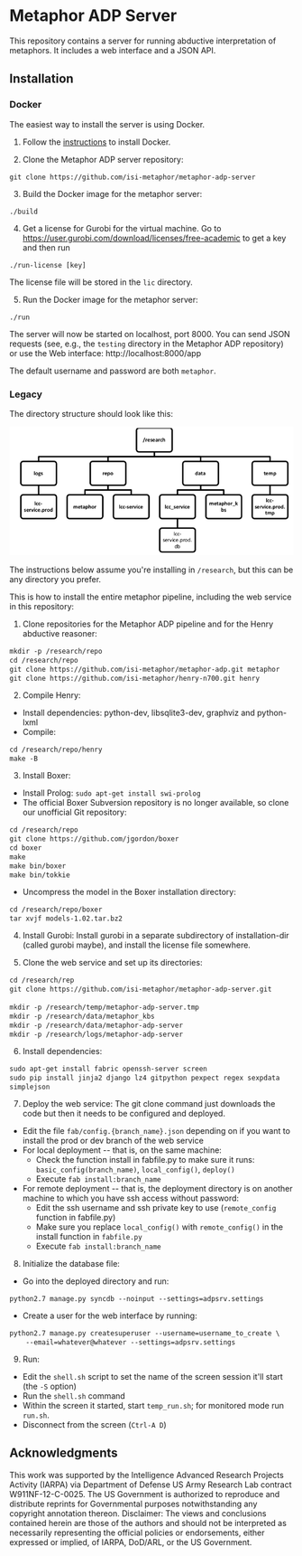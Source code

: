 # Metaphor ADP Server

This repository contains a server for running abductive interpretation of
metaphors. It includes a web interface and a JSON API.

## Installation

### Docker

The easiest way to install the server is using Docker.

1. Follow the [instructions](https://docs.docker.com/install) to install
   Docker.

2. Clone the Metaphor ADP server repository:

```
git clone https://github.com/isi-metaphor/metaphor-adp-server
```

3. Build the Docker image for the metaphor server:

```
./build
```

4. Get a license for Gurobi for the virtual machine. Go to
   https://user.gurobi.com/download/licenses/free-academic to get a key
   and then run

```
./run-license [key]
```

The license file will be stored in the `lic` directory.

5. Run the Docker image for the metaphor server:

```
./run
```

The server will now be started on localhost, port 8000. You can send JSON
requests (see, e.g., the `testing` directory in the Metaphor ADP
repository) or use the Web interface: http://localhost:8000/app

The default username and password are both `metaphor`.


### Legacy

The directory structure should look like this:

![Directory tree](docs/directories.png)

The instructions below assume you're installing in `/research`, but this can
be any directory you prefer.

This is how to install the entire metaphor pipeline, including the web
service in this repository:

1. Clone repositories for the Metaphor ADP pipeline and for the Henry
   abductive reasoner:

```
mkdir -p /research/repo
cd /research/repo
git clone https://github.com/isi-metaphor/metaphor-adp.git metaphor
git clone https://github.com/isi-metaphor/henry-n700.git henry
```

2. Compile Henry:
- Install dependencies: python-dev, libsqlite3-dev, graphviz and python-lxml
- Compile:

```
cd /research/repo/henry
make -B
```

3. Install Boxer:
- Install Prolog: `sudo apt-get install swi-prolog`
- The official Boxer Subversion repository is no longer available, so
  clone our unofficial Git repository:

```
cd /research/repo
git clone https://github.com/jgordon/boxer
cd boxer
make
make bin/boxer
make bin/tokkie
```
- Uncompress the model in the Boxer installation directory:
```
cd /research/repo/boxer
tar xvjf models-1.02.tar.bz2
```

4. Install Gurobi: Install gurobi in a separate subdirectory of
   installation-dir (called gurobi maybe), and install the license file
   somewhere.

5. Clone the web service and set up its directories:

```
cd /research/rep
git clone https://github.com/isi-metaphor/metaphor-adp-server.git

mkdir -p /research/temp/metaphor-adp-server.tmp
mkdir -p /research/data/metaphor_kbs
mkdir -p /research/data/metaphor-adp-server
mkdir -p /research/logs/metaphor-adp-server
```

6. Install dependencies:

```
sudo apt-get install fabric openssh-server screen
sudo pip install jinja2 django lz4 gitpython pexpect regex sexpdata simplejson
```

7. Deploy the web service: The git clone command just downloads the code
   but then it needs to be configured and deployed.

- Edit the file `fab/config.{branch_name}.json` depending on if
  you want to install the prod or dev branch of the web service
- For local deployment -- that is, on the same machine:
  - Check the function install in fabfile.py to make sure it runs:
    `basic_config(branch_name)`, `local_config()`, `deploy()`
  - Execute `fab install:branch_name`
- For remote deployment -- that is, the deployment directory is on another
  machine to which you have ssh access without password:
  - Edit the ssh username and ssh private key to use (`remote_config` function
    in fabfile.py)
  - Make sure you replace `local_config()` with `remote_config()` in the
    install function in `fabfile.py`
  - Execute `fab install:branch_name`

8. Initialize the database file:
- Go into the deployed directory and run:
```
python2.7 manage.py syncdb --noinput --settings=adpsrv.settings
```
- Create a user for the web interface by running:
```
python2.7 manage.py createsuperuser --username=username_to_create \
    --email=whatever@whatever --settings=adpsrv.settings
```

9. Run:
- Edit the `shell.sh` script to set the name of the screen session it'll start
  (the `-S` option)
- Run the `shell.sh` command
- Within the screen it started, start `temp_run.sh`; for monitored mode
  run `run.sh`.
- Disconnect from the screen (`Ctrl-A D`)


## Acknowledgments

This work was supported by the Intelligence Advanced Research Projects
Activity (IARPA) via Department of Defense US Army Research Lab contract
W911NF-12-C-0025. The US Government is authorized to reproduce and
distribute reprints for Governmental purposes notwithstanding any
copyright annotation thereon. Disclaimer: The views and conclusions
contained herein are those of the authors and should not be interpreted
as necessarily representing the official policies or endorsements,
either expressed or implied, of IARPA, DoD/ARL, or the US Government.
